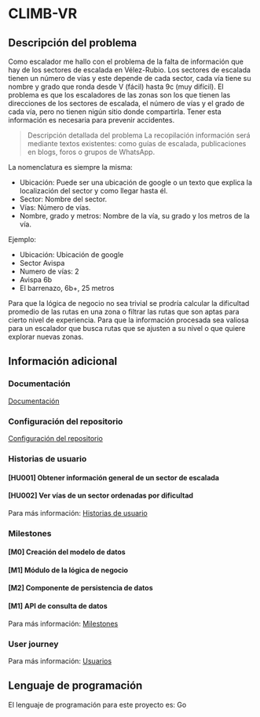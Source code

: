 # CLIMB-VR
## Descripción del problema
Como escalador me hallo con el problema de la falta de información que hay de los sectores de escalada en Vélez-Rubio.
Los sectores de escalada tienen un número de vías y este depende de cada sector, cada vía tiene su nombre y grado que ronda desde V (fácil) hasta 9c (muy difícil).
El problema es que los escaladores de las zonas son los que tienen las direcciones de los sectores de escalada, el número de vías y el grado de cada vía, pero no tienen nigún sitio donde compartirla.
Tener esta información es necesaria para prevenir accidentes.

> Descripción detallada del problema
La recopilación información será mediante textos existentes: como guías de escalada, publicaciones en blogs, foros o grupos de WhatsApp.

La nomenclatura es siempre la misma:
- Ubicación: Puede ser una ubicación de google o un texto que explica la localización del sector y como llegar hasta él. 
- Sector: Nombre del sector.
- Vías: Número de vías.
- Nombre, grado y metros: Nombre de la vía, su grado y los metros de la vía.
  
Ejemplo:
- Ubicación: Ubicación de google
- Sector Avispa
- Numero de vías: 2
- Avispa 6b
- El barrenazo, 6b+, 25 metros

Para que la lógica de negocio no sea trivial se prodría calcular la dificultad promedio de las rutas en una zona o filtrar las rutas que son aptas para cierto nivel de experiencia. Para que la información procesada sea valiosa para un escalador que busca rutas que se ajusten a su nivel o que quiere explorar nuevas zonas.

## Información adicional
### Documentación
[Documentación](https://github.com/FabriConde/CLIMB-VR/tree/main/docs)
### Configuración del repositorio
[Configuración del repositorio](https://github.com/FabriConde/CLIMB-VR/tree/main/docs/config)
### Historias de usuario
#### [HU001] Obtener información general de un sector de escalada
#### [HU002] Ver vías de un sector ordenadas por dificultad
Para más información: [Historias de usuario](https://github.com/FabriConde/IV-2024-2025/blob/objetivo_1/docs/historias-usuario.md)

### Milestones
#### [M0] Creación del modelo de datos
#### [M1] Módulo de la lógica de negocio
#### [M2] Componente de persistencia de datos
#### [M1] API de consulta de datos
Para más información: [Milestones](https://github.com/FabriConde/IV-2024-2025/blob/objetivo_1/docs/milestones.md)

### User journey
Para más información: [Usuarios](https://github.com/FabriConde/IV-2024-2025/blob/objetivo_1/docs/user%20journey.md)

## Lenguaje de programación
El lenguaje de programación para este proyecto es: Go

